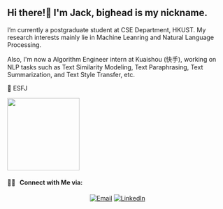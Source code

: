<h2> Hi there!👋  I'm Jack, bighead is my nickname.</h2>
<p> I’m currently a postgraduate student at CSE Department, HKUST. My research interests mainly lie in Machine Leanring and Natural Language Processing.</p>
<p> Also, I'm now a Algorithm Engineer intern at Kuaishou (快手), working on NLP tasks such as Text Similarity Modeling, Text Paraphrasing, Text Summarization, and Text Style Transfer, etc.</p>
<p> 🤔 ESFJ</p>
</h5>

<a href="https://github.com/Jackthebighead">
  <img height="165em" src="https://github-readme-stats.vercel.app/api?username=Jackthebighead&theme=buefy&show_icons=true" align="middle"/>
</a>

<br/>

<h4> 🤝🏻 &nbsp; Connect with Me via:</h4>
<p align="center">
<a href="mailto:yanzheyuan23@sina.com"><img alt="Email" src="https://img.shields.io/badge/Email-yanzheyuan23@sina.com-blue?style=flat-square&logo=gmail"></a>
<a href="http://linkedin.com/in/yanzhe-yuan-103157191/"><img alt="LinkedIn" src="https://img.shields.io/badge/LinkedIn-YUAN%20Yanzhe-blue?style=flat-square&logo=linkedin"></a>
</p>
